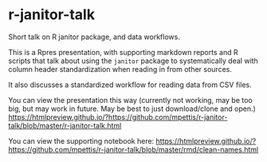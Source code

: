 # r-janitor-talk
Short talk on R janitor package, and data workflows.

This is a Rpres presentation, with supporting markdown reports and R scripts that talk about using the `janitor` package
to systematically deal with column header standardization when reading in from other sources.

It also discusses a standardized workflow for reading data from CSV files.

You can view the presentation this way (currently not working, may be too big, but may work in future.
May be best to just download/clone and open.)
https://htmlpreview.github.io/?https://github.com/mpettis/r-janitor-talk/blob/master/r-janitor-talk.html


You can view the supporting notebook here:
https://htmlpreview.github.io/?https://github.com/mpettis/r-janitor-talk/blob/master/rmd/clean-names.html
